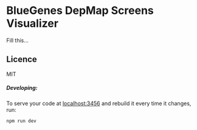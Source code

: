 #  BlueGenes DepMap Screens Visualizer

Fill this...

## Licence

MIT

##### Developing:
To serve your code at [localhost:3456](http://localhost:3456) and rebuild it every time it changes, run:


```bash
npm run dev
```
